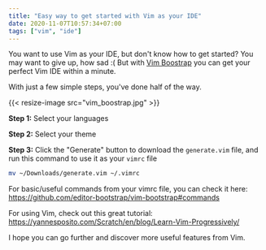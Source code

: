 ```yaml
---
title: "Easy way to get started with Vim as your IDE"
date: 2020-11-07T10:57:34+07:00
tags: ["vim", "ide"]
---
```


You want to use Vim as your IDE, but don't know how to get started? You may want to give up, how sad :( But with <a target="_bank" href="https://vim-bootstrap.com/">Vim Boostrap</a> you can get your perfect Vim IDE within a minute.

With just a few simple steps, you've done half of the way.

{{< resize-image src="vim_boostrap.jpg" >}}

**Step 1:** Select your languages

**Step 2:** Select your theme

**Step 3:** Click the "Generate" button to download the `generate.vim` file, and run this command to use it as your `vimrc` file

```bash
mv ~/Downloads/generate.vim ~/.vimrc
```

For basic/useful commands from your vimrc file, you can check it here: https://github.com/editor-bootstrap/vim-bootstrap#commands

For using Vim, check out this great tutorial: https://yannesposito.com/Scratch/en/blog/Learn-Vim-Progressively/

I hope you can go further and discover more useful features from Vim.